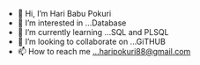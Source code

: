 - 👋 Hi, I’m Hari Babu Pokuri
- 👀 I’m interested in ...Database 
- 🌱 I’m currently learning ...SQL and PLSQL
- 💞️ I’m looking to collaborate on ...GiTHUB
- 📫 How to reach me ...haripokuri88@gmail.com

<!---
HARIPOKURI888/HARIPOKURI888 is a ✨ special ✨ repository because its `README.md` (this file) appears on your GitHub profile.
You can click the Preview link to take a look at your changes.
--->

